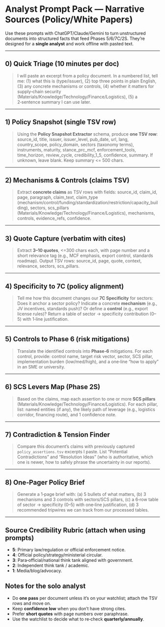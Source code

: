 # Analyst Prompt Pack — Narrative Sources (Policy/White Papers)

Use these prompts with ChatGPT/Claude/Gemini to turn unstructured documents into structured facts that feed Phases 5/6/7C/2S. They’re designed for a **single analyst** and work offline with pasted text.

---

## 0) Quick Triage (10 minutes per doc)
> I will paste an excerpt from a policy document. In a numbered list, tell me: (1) what this is (type/issuer), (2) top three points in plain English, (3) any concrete mechanisms or controls, (4) whether it matters for supply‑chain security (Materials/Knowledge/Technology/Finance/Logistics), (5) a 2‑sentence summary I can use later.

---

## 1) Policy Snapshot (single TSV row)
> Using the **Policy Snapshot Extractor** schema, produce **one TSV row**: source_id, title, issuer, issuer_level, pub_date, url, lang, country_scope, policy_domain, sectors (taxonomy terms), instruments, maturity, stance_prc_mcf, enforcement_tools, time_horizon, review_cycle, credibility_1_5, confidence, summary. If unknown, leave blank. Keep summary <= 500 chars.

---

## 2) Mechanisms & Controls (claims TSV)
> Extract **concrete claims** as TSV rows with fields: source_id, claim_id, page, paragraph, claim_text, claim_type (mechanism/control/funding/standardization/restriction/capacity_building), sectors, scs_pillars (Materials/Knowledge/Technology/Finance/Logistics), mechanisms, controls, evidence_refs, confidence.

---

## 3) Quote Capture (verbatim with cites)
> Extract **3–10 quotes**, <=300 chars each, with page number and a short relevance tag (e.g., MCF emphasis, export control, standards roadmap). Output TSV rows: source_id, page, quote, context, relevance, sectors, scs_pillars.

---

## 4) Specificity to 7C (policy alignment)
> Tell me how this document changes our **7C Specificity** for sectors: Does it anchor a sector policy? Indicate a concrete **mechanism** (e.g., JV incentives, standards push)? Or define a **control** (e.g., export license rules)? Return a table of sector → specificity contribution (0–5) with 1‑line justification.

---

## 5) Controls to Phase 6 (risk mitigations)
> Translate the identified controls into **Phase‑6** mitigations. For each control, provide: control name, target risk vector, sector, SCS pillar, implementation burden (low/med/high), and a one‑line “how to apply” in an SME or university.

---

## 6) SCS Levers Map (Phase 2S)
> Based on the claims, map each assertion to one or more **SCS pillars** (Materials/Knowledge/Technology/Finance/Logistics). For each pillar, list: named entities (if any), the likely path of leverage (e.g., logistics corridor, financing route), and 1 confidence note.

---

## 7) Contradiction & Tension Finder
> Compare this document’s claims with previously captured `policy_assertions.tsv` excerpts I paste. List “Potential Contradictions” and “Resolution Ideas” (who is authoritative, which one is newer, how to safely phrase the uncertainty in our reports).

---

## 8) One‑Pager Policy Brief
> Generate a 1‑page brief with: (a) 5 bullets of what matters, (b) 3 mechanisms and 3 controls with sectors/SCS pillars, (c) a 6‑row table of sector → specificity (0–5) with one‑line justification, (d) 3 recommended tripwires we can track from our processed tables.

---

## Source Credibility Rubric (attach when using prompts)
- **5**: Primary law/regulation or official enforcement notice.  
- **4**: Official policy/strategy/ministerial circular.  
- **3**: Para‑official/national think tank aligned with government.  
- **2**: Independent think tank / academic.  
- **1**: Media/blog/advocacy.

## Notes for the solo analyst
- Do **one pass** per document unless it’s on your watchlist; attach the TSV rows and move on.  
- Keep **confidence low** when you don’t have strong cites.  
- Prefer **short quotes** with page numbers over paraphrase.  
- Use the watchlist to decide what to re‑check **quarterly/annually**.

